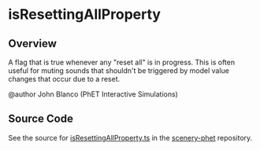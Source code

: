 # isResettingAllProperty

## Overview

A flag that is true whenever any "reset all" is in progress.  This is often useful for muting sounds that shouldn't
be triggered by model value changes that occur due to a reset.

@author John Blanco (PhET Interactive Simulations)



## Source Code

See the source for [isResettingAllProperty.ts](https://github.com/phetsims/scenery-phet/blob/main/js/isResettingAllProperty.ts) in the [scenery-phet](https://github.com/phetsims/scenery-phet) repository.
